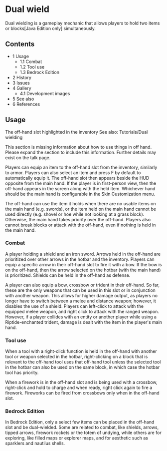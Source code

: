 # Dual wield
Dual wielding is a gameplay mechanic that allows players to hold two items or blocks‌[Java Edition  only] simultaneously.

## Contents
- 1 Usage
	- 1.1 Combat
	- 1.2 Tool use
	- 1.3 Bedrock Edition
- 2 History
- 3 Issues
- 4 Gallery
	- 4.1 Development images
- 5 See also
- 6 References

## Usage
The off-hand slot highlighted in the inventory
See also: Tutorials/Dual wielding


  

This section is missing information about how to use things in off hand. 
Please expand the section to include this information. Further details may exist on the talk page.


Players can equip an item to the 
 off-hand slot from the inventory, similarly to armor. Players can also select an item and press F by default to automatically equip it. The off-hand slot then appears beside the HUD opposite from the main hand. If the player is in first-person view, then the off-hand appears in the screen along with the held item. Whichever hand should be the main hand is configurable in the Skin Customization menu.

The off-hand can use the item it holds when there are no usable items on the main hand (e.g. swords), or the item held on the main hand cannot be used directly (e.g. shovel or hoe while not looking at a grass block). Otherwise, the main hand takes priority over the off-hand. Players also cannot break blocks or attack with the off-hand, even if nothing is held in the main hand.

### Combat
A player holding a shield and an iron sword.
Arrows held in the off-hand are prioritized over other arrows in the hotbar and the inventory. Players can equip a specific arrow in their off-hand slot to fire it with a bow. If the bow is on the off-hand, then the arrow selected on the hotbar (with the main hand) is prioritized. Shields can be held in the off-hand as defense.

A player can also equip a bow, crossbow or trident in their off-hand. So far, these are the only weapons that can be used in this slot or in conjunction with another weapon. This allows for higher damage output, as players no longer have to switch between a melee and distance weapon; however, it disables the use of a shield. Players can left-click to attack with the equipped melee weapon, and right click to attack with the ranged weapon. However, if a player collides with an entity or another player while using a Riptide-enchanted trident, damage is dealt with the item in the player's main hand.

### Tool use
When a tool with a right-click function is held in the off-hand with another tool or weapon selected in the hotbar, right-clicking on a block that is relevant to the off-hand tool uses that off-hand tool unless the selected tool in the hotbar can also be used on the same block, in which case the hotbar tool has priority.

When a firework is in the off-hand slot and is being used with a crossbow, right-click and hold to charge and when ready, right click again to fire a firework. Fireworks can be fired from crossbows only when in the off-hand slot.

### Bedrock Edition
In Bedrock Edition, only a select few items can be placed in the off-hand slot and be dual-wielded. Some are related to combat, like shields, arrows, tipped arrows, firework rockets or the totem of undying, while others are for exploring, like filled maps or explorer maps, and for aesthetic such as sparklers and nautilus shells.


